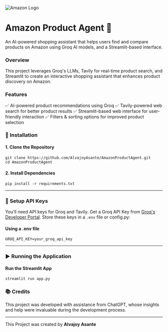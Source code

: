 ![Amazon Logo](https://upload.wikimedia.org/wikipedia/commons/a/a9/Amazon_logo.svg)
# Amazon Product Agent 🛒

An AI-powered shopping assistant that helps users find and compare products on Amazon using Groq AI models, and a Streamlit-based interface.

### Overview
This project leverages Groq's LLMs, Tavily for real-time product search, and Streamlit to create an interactive shopping assistant that enhances product discovery on Amazon.

### Features
✅ AI-powered product recommendations using Groq
✅ Tavily-powered web search for better product results
✅ Streamlit-based web interface for user-friendly interaction
✅ Filters & sorting options for improved product selection

### 📌 Installation
#### 1. Clone the Repository
``` 
git clone https://github.com/AlvajoyAsante/AmazonProductAgent.git
cd AmazonProductAgent
```

#### 2. Install Dependencies
```
pip install -r requirements.txt
```
---

### 🔑 Setup API Keys
You’ll need API keys for Groq and Tavily.
Get a Groq API Key from [Groq's Developer Portal](https://groq.com/).
Store these keys in a `.env` file or config.py:

#### Using a .env file
```
GROQ_API_KEY=your_groq_api_key
```

---

### ▶️ Running the Application
#### Run the Streamlit App
```
streamlit run app.py
```

### 📚 Credits
This project was developed with assistance from ChatGPT, whose insights and help were invaluable during the development process.

--- 

This Project was created by **Alvajoy Asante**